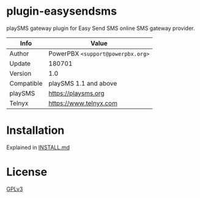 # plugin-easysendsms

playSMS gateway plugin for Easy Send SMS online SMS gateway provider.

Info          | Value
------------- | ---------------------------------
Author        | PowerPBX `<support@powerpbx.org>`
Update        | 180701
Version       | 1.0
Compatible    | playSMS 1.1 and above
playSMS       | https://playsms.org
Telnyx        | https://www.telnyx.com

# Installation

Explained in [INSTALL.md](INSTALL.md)

# License

[GPLv3](LICENSE)

